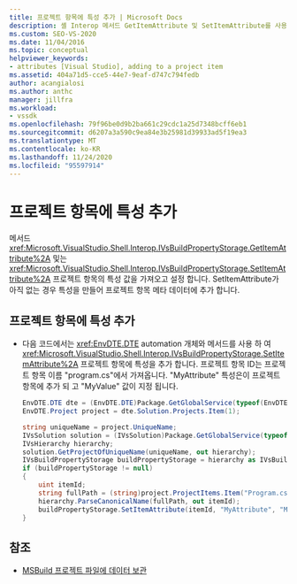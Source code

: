 ```yaml
---
title: 프로젝트 항목에 특성 추가 | Microsoft Docs
description: 셸 Interop 메서드 GetItemAttribute 및 SetItemAttribute를 사용 하 여 Visual Studio에서 프로젝트 항목에 특성을 추가 하는 방법에 대해 알아봅니다.
ms.custom: SEO-VS-2020
ms.date: 11/04/2016
ms.topic: conceptual
helpviewer_keywords:
- attributes [Visual Studio], adding to a project item
ms.assetid: 404a71d5-cce5-44e7-9eaf-d747c794fedb
author: acangialosi
ms.author: anthc
manager: jillfra
ms.workload:
- vssdk
ms.openlocfilehash: 79f96be0d9b2ba661c29cdc1a25d7348bcff6eb1
ms.sourcegitcommit: d6207a3a590c9ea84e3b25981d39933ad5f19ea3
ms.translationtype: MT
ms.contentlocale: ko-KR
ms.lasthandoff: 11/24/2020
ms.locfileid: "95597914"
---
```

# <a name="add-an-attribute-to-a-project-item"></a>프로젝트 항목에 특성 추가
메서드 <xref:Microsoft.VisualStudio.Shell.Interop.IVsBuildPropertyStorage.GetItemAttribute%2A> 및는 <xref:Microsoft.VisualStudio.Shell.Interop.IVsBuildPropertyStorage.SetItemAttribute%2A> 프로젝트 항목의 특성 값을 가져오고 설정 합니다. SetItemAttribute가 아직 없는 경우 특성을 만들어 프로젝트 항목 메타 데이터에 추가 합니다.

## <a name="add-an-attribute-to-a-project-item"></a>프로젝트 항목에 특성 추가

- 다음 코드에서는 <xref:EnvDTE.DTE> automation 개체와 메서드를 사용 하 여 <xref:Microsoft.VisualStudio.Shell.Interop.IVsBuildPropertyStorage.SetItemAttribute%2A> 프로젝트 항목에 특성을 추가 합니다. 프로젝트 항목 ID는 프로젝트 항목 이름 "program.cs"에서 가져옵니다. "MyAttribute" 특성은이 프로젝트 항목에 추가 되 고 "MyValue" 값이 지정 됩니다.

    ```csharp
    EnvDTE.DTE dte = (EnvDTE.DTE)Package.GetGlobalService(typeof(EnvDTE.DTE));
    EnvDTE.Project project = dte.Solution.Projects.Item(1);

    string uniqueName = project.UniqueName;
    IVsSolution solution = (IVsSolution)Package.GetGlobalService(typeof(SVsSolution));
    IVsHierarchy hierarchy;
    solution.GetProjectOfUniqueName(uniqueName, out hierarchy);
    IVsBuildPropertyStorage buildPropertyStorage = hierarchy as IVsBuildPropertyStorage;
    if (buildPropertyStorage != null)
    {
        uint itemId;
        string fullPath = (string)project.ProjectItems.Item("Program.cs").Properties.Item("FullPath").Value;
        hierarchy.ParseCanonicalName(fullPath, out itemId);
        buildPropertyStorage.SetItemAttribute(itemId, "MyAttribute", "MyValue");
    }

    ```

## <a name="see-also"></a>참조
- [MSBuild 프로젝트 파일에 데이터 보관](../extensibility/internals/persisting-data-in-the-msbuild-project-file.md)
